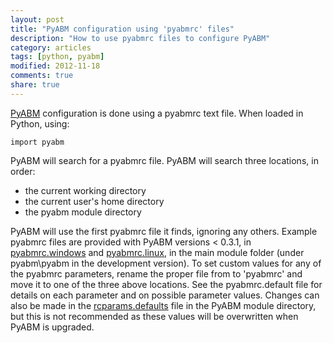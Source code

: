 ```yaml
---
layout: post
title: "PyABM configuration using 'pyabmrc' files"
description: "How to use pyabmrc files to configure PyABM"
category: articles
tags: [python, pyabm]
modified: 2012-11-18
comments: true
share: true
---
```


[PyABM](/pyabm) configuration is done using a pyabmrc text file. When loaded in 
Python, using:

    import pyabm

PyABM will search for a pyabmrc file. PyABM will search three locations, in 
order:

* the current working directory
* the current user's home directory
* the pyabm module directory

PyABM will use the first pyabmrc file it finds, ignoring any others. Example 
pyabmrc files are provided with PyABM versions < 0.3.1, in 
[pyabmrc.windows](https://raw.github.com/azvoleff/pyabm/master/pyabm/pyabmrc.windows)
and 
[pyabmrc.linux](https://raw.github.com/azvoleff/pyabm/master/pyabm/pyabmrc.linux), 
in the main module folder (under pyabm\pyabm in the development version). To 
set custom values for any of the pyabmrc parameters, rename the proper file 
from to 'pyabmrc' and move it to one of the three above locations. See the 
pyabmrc.default file for details on each parameter and on possible parameter 
values. Changes can also be made in the 
[rcparams.defaults](https://raw.github.com/azvoleff/pyabm/master/pyabm/rcparams.default)
file in the PyABM module directory, but this is not recommended as these values 
will be overwritten when PyABM is upgraded.

